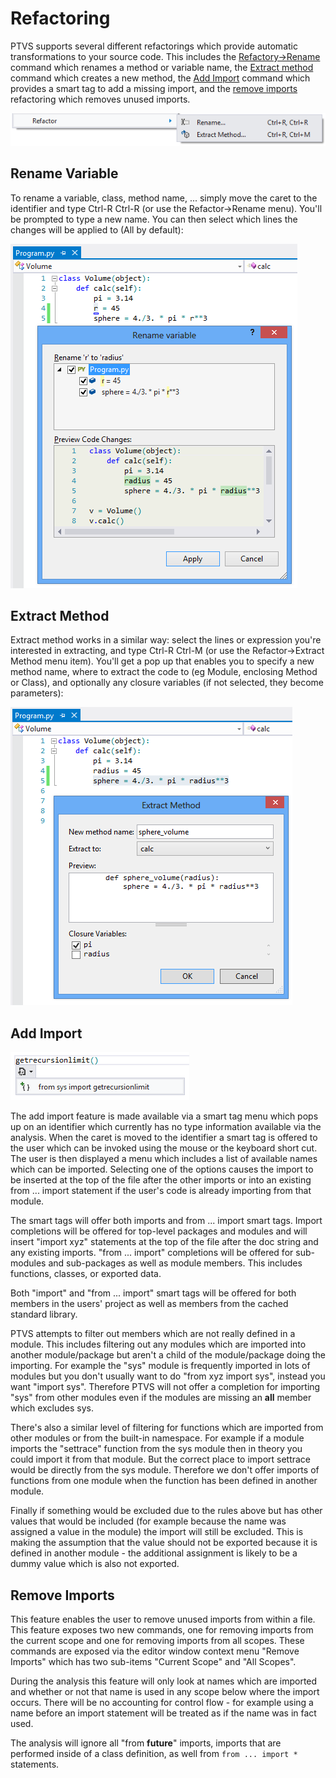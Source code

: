 Refactoring
===========

PTVS supports several different refactorings which provide automatic transformations to your source code. This includes the [Refactory->Rename](#rename-variable) command which renames a method or variable name, the [Extract method](#extract-method) command which creates a new method, the [Add Import](#add-import) command which provides a smart tag to add a missing import, and the [remove imports](#remove-imports) refactoring which removes unused imports.

![Refactor menu](Images/RefactorMenu.png)

Rename Variable
---------------

To rename a variable, class, method name, ... simply move the caret to the identifier and type Ctrl-R Ctrl-R (or use the Refactor->Rename menu). You'll be prompted to type a new name. You can then select which lines the changes will be applied to (All by default):

![Rename variable](Images/RefactorRename.png)

Extract Method
--------------

Extract method works in a similar way: select the lines or expression you're interested in extracting, and type Ctrl-R Ctrl-M (or use the Refactor->Extract Method menu item). You'll get a pop up that enables you to specify a new method name, where to extract the code to (eg Module, enclosing Method or Class), and optionally any closure variables (if not selected, they become parameters):

![Extract Method](Images/RefactorExtractMethod.png)

Add Import
----------

![Add Import](Images/AddImport.png)

The add import feature is made available via a smart tag menu which pops up on an identifier which currently has no type information available via the analysis. When the caret is moved to the identifier a smart tag is offered to the user which can be invoked using the mouse or the keyboard short cut. The user is then displayed a menu which includes a list of available names which can be imported. Selecting one of the options causes the import to be inserted at the top of the file after the other imports or into an existing from ... import statement if the user's code is already importing from that module.

The smart tags will offer both imports and from ... import smart tags. Import completions will be offered for top-level packages and modules and will insert "import xyz" statements at the top of the file after the doc string and any existing imports. "from ... import" completions will be offered for sub-modules and sub-packages as well as module members. This includes functions, classes, or exported data.

Both "import" and "from ... import" smart tags will be offered for both members in the users' project as well as members from the cached standard library.

PTVS attempts to filter out members which are not really defined in a module. This includes filtering out any modules which are imported into another module/package but aren't a child of the module/package doing the importing. For example the "sys" module is frequently imported in lots of modules but you don't usually want to do "from xyz import sys", instead you want "import sys". Therefore PTVS will not offer a completion for importing "sys" from other modules even if the modules are missing an __all__ member which excludes sys.

There's also a similar level of filtering for functions which are imported from other modules or from the built-in namespace. For example if a module imports the "settrace" function from the sys module then in theory you could import it from that module. But the correct place to import settrace would be directly from the sys module. Therefore we don't offer imports of functions from one module when the function has been defined in another module.

Finally if something would be excluded due to the rules above but has other values that would be included (for example because the name was assigned a value in the module) the import will still be excluded. This is making the assumption that the value should not be exported because it is defined in another module - the additional assignment is likely to be a dummy value which is also not exported.

Remove Imports
--------------

This feature enables the user to remove unused imports from within a file. This feature exposes two new commands, one for removing imports from the current scope and one for removing imports from all scopes. These commands are exposed via the editor window context menu "Remove Imports" which has two sub-items "Current Scope" and "All Scopes".

During the analysis this feature will only look at names which are imported and whether or not that name is used in any scope below where the import occurs. There will be no accounting for control flow - for example using a name before an import statement will be treated as if the name was in fact used.

The analysis will ignore all "from __future__" imports, imports that are performed inside of a class definition, as well from `from ... import *` statements.
